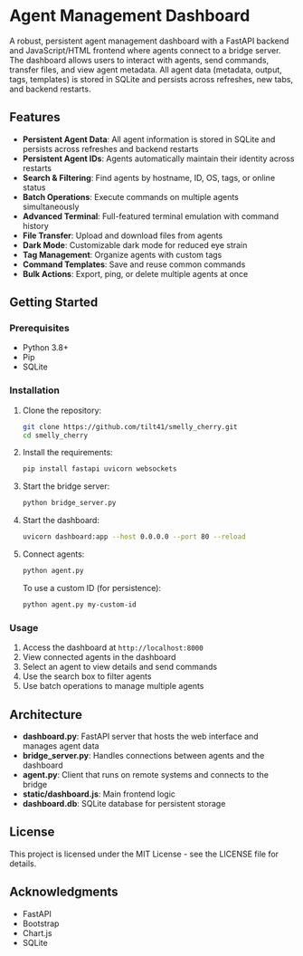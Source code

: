 # Agent Management Dashboard

A robust, persistent agent management dashboard with a FastAPI backend and JavaScript/HTML frontend where agents connect to a bridge server. The dashboard allows users to interact with agents, send commands, transfer files, and view agent metadata. All agent data (metadata, output, tags, templates) is stored in SQLite and persists across refreshes, new tabs, and backend restarts.

## Features

- **Persistent Agent Data**: All agent information is stored in SQLite and persists across refreshes and backend restarts
- **Persistent Agent IDs**: Agents automatically maintain their identity across restarts
- **Search & Filtering**: Find agents by hostname, ID, OS, tags, or online status
- **Batch Operations**: Execute commands on multiple agents simultaneously
- **Advanced Terminal**: Full-featured terminal emulation with command history
- **File Transfer**: Upload and download files from agents
- **Dark Mode**: Customizable dark mode for reduced eye strain
- **Tag Management**: Organize agents with custom tags
- **Command Templates**: Save and reuse common commands
- **Bulk Actions**: Export, ping, or delete multiple agents at once

## Getting Started

### Prerequisites

- Python 3.8+
- Pip
- SQLite

### Installation

1. Clone the repository:
   ```bash
   git clone https://github.com/tilt41/smelly_cherry.git
   cd smelly_cherry
   ```

2. Install the requirements:
   ```bash
   pip install fastapi uvicorn websockets
   ```

3. Start the bridge server:
   ```bash
   python bridge_server.py
   ```

4. Start the dashboard:
   ```bash
   uvicorn dashboard:app --host 0.0.0.0 --port 80 --reload
   ```

5. Connect agents:
   ```bash
   python agent.py
   ```

   To use a custom ID (for persistence):
   ```bash
   python agent.py my-custom-id
   ```
   

### Usage

1. Access the dashboard at `http://localhost:8000`
2. View connected agents in the dashboard
3. Select an agent to view details and send commands
4. Use the search box to filter agents
5. Use batch operations to manage multiple agents

## Architecture

- **dashboard.py**: FastAPI server that hosts the web interface and manages agent data
- **bridge_server.py**: Handles connections between agents and the dashboard
- **agent.py**: Client that runs on remote systems and connects to the bridge
- **static/dashboard.js**: Main frontend logic
- **dashboard.db**: SQLite database for persistent storage

## License

This project is licensed under the MIT License - see the LICENSE file for details.

## Acknowledgments

- FastAPI
- Bootstrap
- Chart.js
- SQLite
